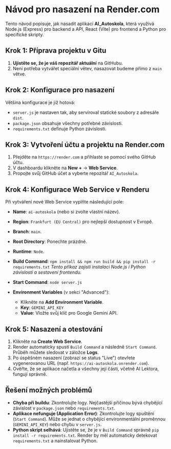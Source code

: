 # Návod pro nasazení na Render.com

Tento návod popisuje, jak nasadit aplikaci **AI_Autoskola**, která využívá Node.js (Express) pro backend a API, React (Vite) pro frontend a Python pro specifické skripty.

## Krok 1: Příprava projektu v Gitu

1.  **Ujistěte se, že je váš repozitář aktuální** na GitHubu.
2.  Není potřeba vytvářet speciální větev, nasazovat budeme přímo z `main` větve.

## Krok 2: Konfigurace pro nasazení

Většina konfigurace je již hotová:
*   `server.js` je nastaven tak, aby servíroval statické soubory z adresáře `dist`.
*   `package.json` obsahuje všechny potřebné závislosti.
*   `requirements.txt` definuje Python závislosti.

## Krok 3: Vytvoření účtu a projektu na Render.com

1.  Přejděte na `https://render.com` a přihlaste se pomocí svého GitHub účtu.
2.  V dashboardu klikněte na **New +** → **Web Service**.
3.  Propojte svůj GitHub účet a vyberte repozitář `AI_Autoskola`.

## Krok 4: Konfigurace Web Service v Renderu

Při vytváření nové Web Service vyplňte následující pole:

-   **Name**: `ai-autoskola` (nebo si zvolte vlastní název).
-   **Region**: `Frankfurt (EU Central)` pro nejlepší dostupnost v Evropě.
-   **Branch**: `main`.
-   **Root Directory**: Ponechte prázdné.
-   **Runtime**: `Node`.

-   **Build Command**: `npm install && npm run build && pip install -r requirements.txt`
    *Tento příkaz zajistí instalaci Node.js i Python závislostí a sestavení frontendu.*

-   **Start Command**: `node server.js`

-   **Environment Variables** (v sekci "Advanced"):
    - Klikněte na **Add Environment Variable**.
    - **Key**: `GEMINI_API_KEY`
    - **Value**: Vložte svůj klíč pro Google Gemini API.

## Krok 5: Nasazení a otestování

1.  Klikněte na **Create Web Service**.
2.  Render automaticky spustí `Build Command` a následně `Start Command`. Průběh můžete sledovat v záložce **Logs**.
3.  Po úspěšném nasazení (zobrazí se status "Live") otevřete vygenerovanou URL (např. `https://ai-autoskola.onrender.com`).
4.  Ověřte, že se aplikace načetla a všechny její části, včetně AI Lektora, fungují správně.

## Řešení možných problémů

*   **Chyba při buildu**: Zkontrolujte logy. Nejčastější příčinou bývá chybějící závislost v `package.json` nebo `requirements.txt`.
*   **Aplikace nefunguje (Application Error)**: Zkontrolujte logy spuštění (`Start Command`). Může se jednat o chybějící environmentální proměnnou (`GEMINI_API_KEY`) nebo chybu v `server.js`.
*   **Python skript selhává**: Ujistěte se, že je v `Build Command` správně `pip install -r requirements.txt`. Render by měl automaticky detekovat `requirements.txt` a nainstalovat Python.
